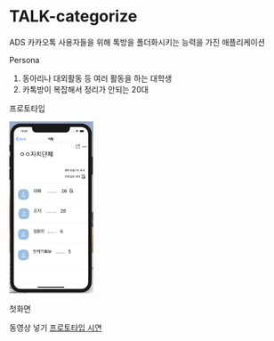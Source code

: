 # TALK-categorize

ADS
카카오톡 사용자들을 위해 톡방을 폴더화시키는 능력을 가진 애플리케이션

Persona
1. 동아리나 대외활동 등 여러 활동을 하는 대학생
2. 카톡방이 복잡해서 정리가 안되는 20대

프로토타입  

<img src = "Docs/img02.png" width="30%" heigh="30%">

첫화면


동영상 넣기 
[프로토타입 시연](Docs/영상.mov)

